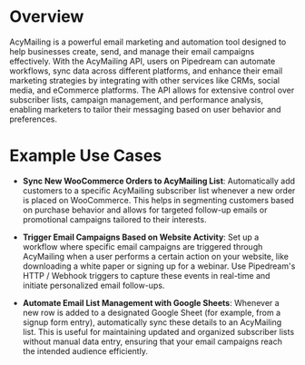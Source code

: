 # Overview

AcyMailing is a powerful email marketing and automation tool designed to help businesses create, send, and manage their email campaigns effectively. With the AcyMailing API, users on Pipedream can automate workflows, sync data across different platforms, and enhance their email marketing strategies by integrating with other services like CRMs, social media, and eCommerce platforms. The API allows for extensive control over subscriber lists, campaign management, and performance analysis, enabling marketers to tailor their messaging based on user behavior and preferences.

# Example Use Cases

- **Sync New WooCommerce Orders to AcyMailing List**: Automatically add customers to a specific AcyMailing subscriber list whenever a new order is placed on WooCommerce. This helps in segmenting customers based on purchase behavior and allows for targeted follow-up emails or promotional campaigns tailored to their interests.

- **Trigger Email Campaigns Based on Website Activity**: Set up a workflow where specific email campaigns are triggered through AcyMailing when a user performs a certain action on your website, like downloading a white paper or signing up for a webinar. Use Pipedream's HTTP / Webhook triggers to capture these events in real-time and initiate personalized email follow-ups.

- **Automate Email List Management with Google Sheets**: Whenever a new row is added to a designated Google Sheet (for example, from a signup form entry), automatically sync these details to an AcyMailing list. This is useful for maintaining updated and organized subscriber lists without manual data entry, ensuring that your email campaigns reach the intended audience efficiently.
